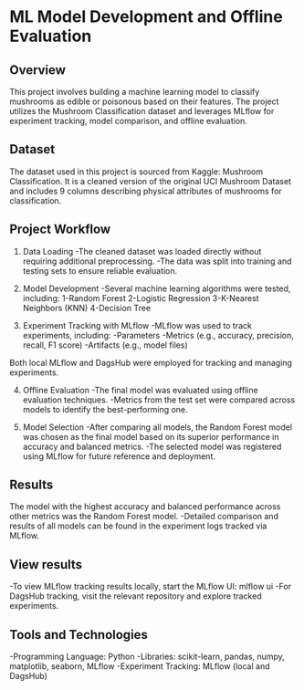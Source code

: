 # ML Model Development and Offline Evaluation


## Overview
This project involves building a machine learning model to classify mushrooms as edible or poisonous based on their features. The project utilizes the Mushroom Classification dataset and leverages MLflow for experiment tracking, model comparison, and offline evaluation.

## Dataset
The dataset used in this project is sourced from Kaggle: Mushroom Classification. It is a cleaned version of the original UCI Mushroom Dataset and includes 9 columns describing physical attributes of mushrooms for classification.

## Project Workflow

1. Data Loading
-The cleaned dataset was loaded directly without requiring additional preprocessing.
-The data was split into training and testing sets to ensure reliable evaluation.

2. Model Development
-Several machine learning algorithms were tested, including:
   1-Random Forest
   2-Logistic Regression
   3-K-Nearest Neighbors (KNN)
   4-Decision Tree

3. Experiment Tracking with MLflow
-MLflow was used to track experiments, including:
  -Parameters
  -Metrics (e.g., accuracy, precision, recall, F1 score)
  -Artifacts (e.g., model files)

Both local MLflow and DagsHub were employed for tracking and managing experiments.

4. Offline Evaluation
-The final model was evaluated using offline evaluation techniques.
-Metrics from the test set were compared across models to identify the best-performing one.

5. Model Selection
-After comparing all models, the Random Forest model was chosen as the final model based on its superior performance in accuracy and balanced metrics.
-The selected model was registered using MLflow for future reference and deployment.

## Results
The model with the highest accuracy and balanced performance across other metrics was the Random Forest model.
-Detailed comparison and results of all models can be found in the experiment logs tracked via MLflow.

## View results
-To view MLflow tracking results locally, start the MLflow UI: mlflow ui
-For DagsHub tracking, visit the relevant repository and explore tracked experiments.

## Tools and Technologies
-Programming Language: Python
-Libraries: scikit-learn, pandas, numpy, matplotlib, seaborn, MLflow
-Experiment Tracking: MLflow (local and DagsHub)

